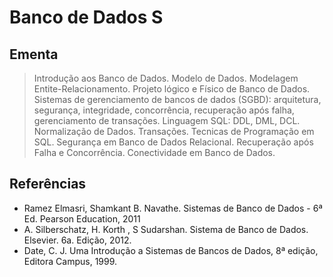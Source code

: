 # Banco de Dados S

## Ementa
> Introdução aos Banco de Dados. Modelo de Dados. Modelagem Entite-Relacionamento. Projeto lógico e Físico de Banco de Dados. Sistemas de gerenciamento de bancos de dados (SGBD): arquitetura, segurança, integridade, concorrência, recuperação após falha, gerenciamento de transações. Linguagem SQL: DDL, DML, DCL. Normalização de Dados. Transações. Tecnicas de Programação em SQL. Segurança em Banco de Dados Relacional. Recuperação após Falha e Concorrência. Conectividade em Banco de Dados. 
 
## Referências

- Ramez Elmasri, Shamkant B. Navathe. Sistemas de Banco de Dados - 6ª Ed. Pearson Education, 2011
- A. Silberschatz, H. Korth , S Sudarshan. Sistema de Banco de Dados. Elsevier. 6a. Edição, 2012.
- Date, C. J. Uma Introdução a Sistemas de Bancos de Dados, 8ª edição, Editora Campus, 1999.